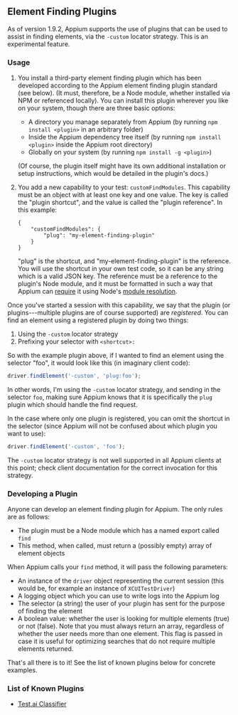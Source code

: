 ## Element Finding Plugins

As of version 1.9.2, Appium supports the use of plugins that can be used to assist in finding elements, via the `-custom` locator strategy. This is an experimental feature.

### Usage

1. You install a third-party element finding plugin which has been developed according to the Appium element finding plugin standard (see below). (It must, therefore, be a Node module, whether installed via NPM or referenced locally). You can install this plugin wherever you like on your system, though there are three basic options:
    * A directory you manage separately from Appium (by running `npm install <plugin>` in an arbitrary folder)
    * Inside the Appium dependency tree itself (by running `npm install <plugin>` inside the Appium root directory)
    * Globally on your system (by running `npm install -g <plugin>`)

    (Of course, the plugin itself might have its own additional installation or setup instructions, which would be detailed in the plugin's docs.)

2. You add a new capability to your test: `customFindModules`. This capability must be an object with at least one key and one value. The key is called the "plugin shortcut", and the value is called the "plugin reference". In this example:

    ```
    {
        "customFindModules": {
            "plug": "my-element-finding-plugin"
        }
    }
    ```

    "plug" is the shortcut, and "my-element-finding-plugin" is the reference.
    You will use the shortcut in your own test code, so it can be any string
    which is a valid JSON key. The reference must be a reference to the plugin's
    Node module, and it must be formatted in such a way that Appium can
    [require](https://nodejs.org/api/modules.html#modules_require) it using
    Node's [module resolution](https://blog.risingstack.com/node-js-at-scale-module-system-commonjs-require/).

Once you've started a session with this capability, we say that the plugin (or plugins---multiple plugins are of course supported) are _registered_. You can find an element using a registered plugin by doing two things:

1. Using the `-custom` locator strategy
2. Prefixing your selector with `<shortcut>:`

So with the example plugin above, if I wanted to find an element using the selector "foo", it would look like this (in imaginary client code):

```js
driver.findElement('-custom', 'plug:foo');
```

In other words, I'm using the `-custom` locator strategy, and sending in the selector `foo`, making sure Appium knows that it is specifically the `plug` plugin which should handle the find request.

In the case where only one plugin is registered, you can omit the shortcut in the selector (since Appium will not be confused about which plugin you want to use):

```js
driver.findElement('-custom', 'foo');
```

The `-custom` locator strategy is not well supported in all Appium clients at this point; check client documentation for the correct invocation for this strategy.

### Developing a Plugin

Anyone can develop an element finding plugin for Appium. The only rules are as follows:

* The plugin must be a Node module which has a named export called `find`
* This method, when called, must return a (possibly empty) array of element objects

When Appium calls your `find` method, it will pass the following parameters:

* An instance of the `driver` object representing the current session (this would be, for example an instance of `XCUITestDriver`)
* A logging object which you can use to write logs into the Appium log
* The selector (a string) the user of your plugin has sent for the purpose of finding the element
* A boolean value: whether the user is looking for multiple elements (true) or not (false). Note that you must always return an array, regardless of whether the user needs more than one element. This flag is passed in case it is useful for optimizing searches that do not require multiple elements returned.

That's all there is to it! See the list of known plugins below for concrete examples.


### List of Known Plugins

* [Test.ai Classifier](https://github.com/testdotai/appium-classifier-plugin)
